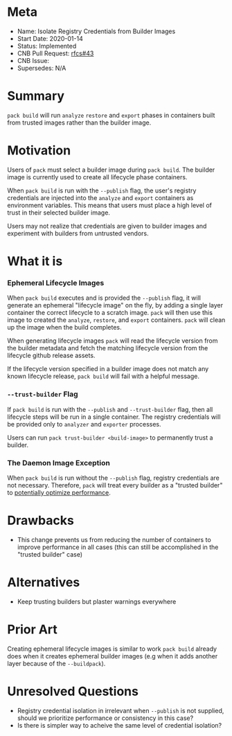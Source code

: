 # Meta
[meta]: #meta
- Name: Isolate Registry Credentials from Builder Images
- Start Date: 2020-01-14
- Status: Implemented
- CNB Pull Request: [rfcs#43](https://github.com/buildpacks/rfcs/pull/43)
- CNB Issue:
- Supersedes: N/A

# Summary
[summary]: #summary

`pack build` will run `analyze` `restore` and `export` phases in containers built from trusted images rather than the builder image.

# Motivation
[motivation]: #motivation

Users of `pack` must select a builder image during `pack build`. The builder image is currently used to create all lifecycle phase containers.

When `pack build` is run with the `--publish` flag, the user's registry credentials are injected into the `analyze` and `export` containers as environment variables.
This means that users must place a high level of trust in their selected builder image.

Users may not realize that credentials are given to builder images and experiment with builders from untrusted vendors.

# What it is
[what-it-is]: #what-it-is

### Ephemeral Lifecycle Images

When `pack build` executes and is provided the `--publish` flag, it will generate an ephemeral "lifecycle image" on the fly, by adding a single layer container the correct lifecycle to a scratch image. `pack` will then use this image to created the `analyze`, `restore`, and `export` containers. `pack` will clean up the image when the build completes.

When generating lifecycle images `pack` will read the lifecycle version from the builder metadata and fetch the matching lifecycle version from the lifecycle github release assets.

If the lifecycle version specified in a builder image does not match any known lifecycle release, `pack build` will fail with a helpful message.

### `--trust-builder` Flag
If `pack build` is run with the `--publish` and `--trust-builder` flag, then all lifecycle steps will be run in a single container.
The registry credentials will be provided only to `analyzer` and `exporter` processes.

Users can run `pack trust-builder <build-image>` to permanently trust a builder.

### The Daemon Image Exception

When `pack build` is run without the `--publish` flag, registry credentials are not necessary.
Therefore, `pack` will treat every builder as a "trusted builder" to [potentially optimize performance](https://github.com/buildpacks/rfcs/pull/46).

# Drawbacks
[drawbacks]: #drawbacks

* This change prevents us from reducing the number of containers to improve performance in all cases
(this can still be accomplished in the "trusted builder" case)

# Alternatives
[alternatives]: #alternatives

- Keep trusting builders but plaster warnings everywhere

# Prior Art
[prior-art]: #prior-art

Creating ephemeral lifecycle images is similar to work `pack build` already does when it creates ephemeral builder images (e.g when it adds another layer because of the `--buildpack`).

# Unresolved Questions
[unresolved-questions]: #unresolved-questions
- Registry credential isolation in irrelevant when `--publish` is not supplied, should we prioritize performance or consistency in this case?
- Is there is simpler way to acheive the same level of credential isolation?
